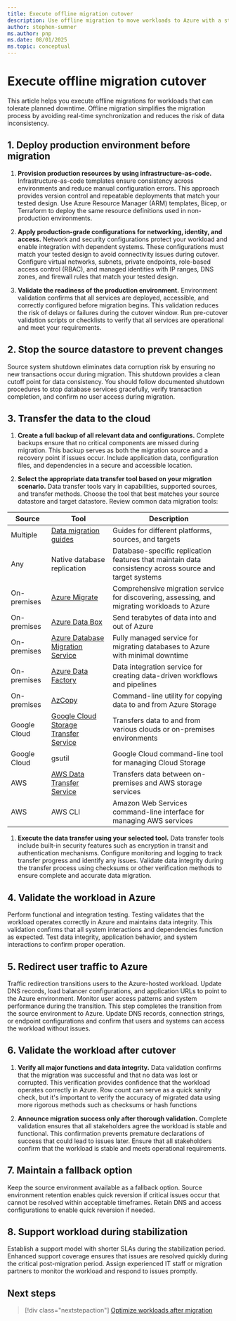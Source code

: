 ```yaml
---
title: Execute offline migration cutover
description: Use offline migration to move workloads to Azure with a structured approach that ensures data consistency and minimizes risk during planned downtime.
author: stephen-sumner
ms.author: pnp
ms.date: 08/01/2025
ms.topic: conceptual
---
```


# Execute offline migration cutover

This article helps you execute offline migrations for workloads that can tolerate planned downtime. Offline migration simplifies the migration process by avoiding real-time synchronization and reduces the risk of data inconsistency.

## 1. Deploy production environment before migration

1. **Provision production resources by using infrastructure-as-code.** Infrastructure-as-code templates ensure consistency across environments and reduce manual configuration errors. This approach provides version control and repeatable deployments that match your tested design. Use Azure Resource Manager (ARM) templates, Bicep, or Terraform to deploy the same resource definitions used in non-production environments.

2. **Apply production-grade configurations for networking, identity, and access.** Network and security configurations protect your workload and enable integration with dependent systems. These configurations must match your tested design to avoid connectivity issues during cutover. Configure virtual networks, subnets, private endpoints, role-based access control (RBAC), and managed identities with IP ranges, DNS zones, and firewall rules that match your tested design.

3. **Validate the readiness of the production environment.** Environment validation confirms that all services are deployed, accessible, and correctly configured before migration begins. This validation reduces the risk of delays or failures during the cutover window. Run pre-cutover validation scripts or checklists to verify that all services are operational and meet your requirements.

## 2. Stop the source datastore to prevent changes

Source system shutdown eliminates data corruption risk by ensuring no new transactions occur during migration. This shutdown provides a clean cutoff point for data consistency. You should follow documented shutdown procedures to stop database services gracefully, verify transaction completion, and confirm no user access during migration.

## 3. Transfer the data to the cloud

1. **Create a full backup of all relevant data and configurations.** Complete backups ensure that no critical components are missed during migration. This backup serves as both the migration source and a recovery point if issues occur. Include application data, configuration files, and dependencies in a secure and accessible location.

1. **Select the appropriate data transfer tool based on your migration scenario.** Data transfer tools vary in capabilities, supported sources, and transfer methods. Choose the tool that best matches your source datastore and target datastore. Review common data migration tools:

| Source | Tool | Description |
|--------|------|-------------|
| Multiple | [Data migration guides](/data-migration/) | Guides for different platforms, sources, and targets |
| Any | Native database replication | Database-specific replication features that maintain data consistency across source and target systems |
| On-premises | [Azure Migrate](/azure/migrate/?view=migrate-classic) | Comprehensive migration service for discovering, assessing, and migrating workloads to Azure |
| On-premises | [Azure Data Box](/azure/databox/data-box-overview) | Send terabytes of data into and out of Azure |
| On-premises | [Azure Database Migration Service](/azure/dms/dms-overview) | Fully managed service for migrating databases to Azure with minimal downtime |
| On-premises | [Azure Data Factory](/azure/data-factory/data-factory-tutorials) | Data integration service for creating data-driven workflows and pipelines |
| On-premises | [AzCopy](/azure/storage/common/storage-use-azcopy-v10) | Command-line utility for copying data to and from Azure Storage |
| Google Cloud | [Google Cloud Storage Transfer Service](https://cloud.google.com/storage-transfer-service) | Transfers data to and from various clouds or on-premises environments |
| Google Cloud | gsutil | Google Cloud command-line tool for managing Cloud Storage |
| AWS | [AWS Data Transfer Service](https://aws.amazon.com/datasync/) | Transfers data between on-premises and AWS storage services |
| AWS | AWS CLI | Amazon Web Services command-line interface for managing AWS services |

1. **Execute the data transfer using your selected tool.** Data transfer tools include built-in security features such as encryption in transit and authentication mechanisms. Configure monitoring and logging to track transfer progress and identify any issues. Validate data integrity during the transfer process using checksums or other verification methods to ensure complete and accurate data migration.

## 4. Validate the workload in Azure

Perform functional and integration testing. Testing validates that the workload operates correctly in Azure and maintains data integrity. This validation confirms that all system interactions and dependencies function as expected. Test data integrity, application behavior, and system interactions to confirm proper operation.

## 5. Redirect user traffic to Azure

Traffic redirection transitions users to the Azure-hosted workload. Update DNS records, load balancer configurations, and application URLs to point to the Azure environment. Monitor user access patterns and system performance during the transition. This step completes the transition from the source environment to Azure. Update DNS records, connection strings, or endpoint configurations and confirm that users and systems can access the workload without issues.

## 6. Validate the workload after cutover

1. **Verify all major functions and data integrity.** Data validation confirms that the migration was successful and that no data was lost or corrupted. This verification provides confidence that the workload operates correctly in Azure. Row count can serve as a quick sanity check, but it's important to verify the accuracy of migrated data using more rigorous methods such as checksums or hash functions

1. **Announce migration success only after thorough validation.** Complete validation ensures that all stakeholders agree the workload is stable and functional. This confirmation prevents premature declarations of success that could lead to issues later. Ensure that all stakeholders confirm that the workload is stable and meets operational requirements.

## 7. Maintain a fallback option

Keep the source environment available as a fallback option. Source environment retention enables quick reversion if critical issues occur that cannot be resolved within acceptable timeframes. Retain DNS and access configurations to enable quick reversion if needed.

## 8. Support workload during stabilization

Establish a support model with shorter SLAs during the stabilization period. Enhanced support coverage ensures that issues are resolved quickly during the critical post-migration period. Assign experienced IT staff or migration partners to monitor the workload and respond to issues promptly.

## Next steps

> [!div class="nextstepaction"]
> [Optimize workloads after migration](./optimize-workloads-after-migration.md)
